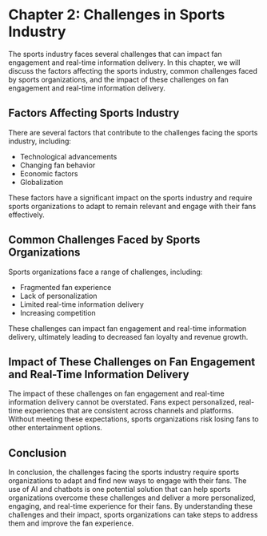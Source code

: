 Chapter 2: Challenges in Sports Industry
========================================

The sports industry faces several challenges that can impact fan engagement and real-time information delivery. In this chapter, we will discuss the factors affecting the sports industry, common challenges faced by sports organizations, and the impact of these challenges on fan engagement and real-time information delivery.

Factors Affecting Sports Industry
---------------------------------

There are several factors that contribute to the challenges facing the sports industry, including:

* Technological advancements
* Changing fan behavior
* Economic factors
* Globalization

These factors have a significant impact on the sports industry and require sports organizations to adapt to remain relevant and engage with their fans effectively.

Common Challenges Faced by Sports Organizations
-----------------------------------------------

Sports organizations face a range of challenges, including:

* Fragmented fan experience
* Lack of personalization
* Limited real-time information delivery
* Increasing competition

These challenges can impact fan engagement and real-time information delivery, ultimately leading to decreased fan loyalty and revenue growth.

Impact of These Challenges on Fan Engagement and Real-Time Information Delivery
-------------------------------------------------------------------------------

The impact of these challenges on fan engagement and real-time information delivery cannot be overstated. Fans expect personalized, real-time experiences that are consistent across channels and platforms. Without meeting these expectations, sports organizations risk losing fans to other entertainment options.

Conclusion
----------

In conclusion, the challenges facing the sports industry require sports organizations to adapt and find new ways to engage with their fans. The use of AI and chatbots is one potential solution that can help sports organizations overcome these challenges and deliver a more personalized, engaging, and real-time experience for their fans. By understanding these challenges and their impact, sports organizations can take steps to address them and improve the fan experience.
